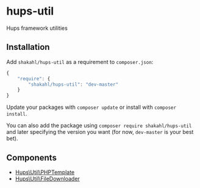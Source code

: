 hups-util
=========

Hups framework utilities

## Installation

Add `shakahl/hups-util` as a requirement to `composer.json`:

```javascript
{
    "require": {
        "shakahl/hups-util": "dev-master"
    }
}
```

Update your packages with `composer update` or install with `composer install`.

You can also add the package using `composer require shakahl/hups-util` and later specifying the version you want (for now, `dev-master` is your best bet).

## Components

-   [Hups\\Util\\PHPTemplate](https://github.com/shakahl/hups-util-phptemplate)
-   [Hups\\Util\\FileDownloader](https://github.com/shakahl/hups-util-filedownloader)


